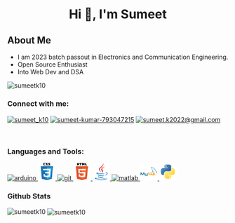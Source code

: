 <h1 align="center">Hi 👋, I'm Sumeet</h1>
<h2 align="left">About Me</h2>
<ul>
  <li>I am 2023 batch passout in Electronics and Communication Engineering.</li>
  <li>Open Source Enthusiast</li>
  <li>Into Web Dev and DSA</li>
</ul>

<p align="left"> <img src="https://komarev.com/ghpvc/?username=sumeetk10&label=Profile%20views&color=0e75b6&style=flat" alt="sumeetk10" /> </p>

<h3 align="left">Connect with me:</h3>
<p align="left">
<a href="https://twitter.com/sumeet_k10" target="blank"><img align="center" src="https://raw.githubusercontent.com/rahuldkjain/github-profile-readme-generator/master/src/images/icons/Social/twitter.svg" alt="sumeet_k10" height="30" width="40" /></a>
<a href="https://linkedin.com/in/sumeet-kumar-793047215" target="blank"><img align="center" src="https://raw.githubusercontent.com/rahuldkjain/github-profile-readme-generator/master/src/images/icons/Social/linked-in-alt.svg" alt="sumeet-kumar-793047215" height="30" width="40" /></a>
<a href="https://gmail.com/" target="blank"><img align="center" src="https://logos-world.net/wp-content/uploads/2020/11/Gmail-Logo.png" alt="sumeet.k2022@gmail.com" height="30" width="40" /></a>
</p>
</br>
<h3 align="left">Languages and Tools:</h3>
<p align="left"> <a href="https://www.arduino.cc/" target="_blank" rel="noreferrer"> <img src="https://cdn.worldvectorlogo.com/logos/arduino-1.svg" alt="arduino" width="40" height="40"/> </a> <a href="https://www.w3schools.com/css/" target="_blank" rel="noreferrer"> <img src="https://raw.githubusercontent.com/devicons/devicon/master/icons/css3/css3-original-wordmark.svg" alt="css3" width="40" height="40"/> </a> <a href="https://git-scm.com/" target="_blank" rel="noreferrer"> <img src="https://www.vectorlogo.zone/logos/git-scm/git-scm-icon.svg" alt="git" width="40" height="40"/> </a> <a href="https://www.w3.org/html/" target="_blank" rel="noreferrer"> <img src="https://raw.githubusercontent.com/devicons/devicon/master/icons/html5/html5-original-wordmark.svg" alt="html5" width="40" height="40"/> </a> <a href="https://www.java.com" target="_blank" rel="noreferrer"> <img src="https://raw.githubusercontent.com/devicons/devicon/master/icons/java/java-original.svg" alt="java" width="40" height="40"/> </a> <a href="https://www.mathworks.com/" target="_blank" rel="noreferrer"> <img src="https://upload.wikimedia.org/wikipedia/commons/2/21/Matlab_Logo.png" alt="matlab" width="40" height="40"/> </a> <a href="https://www.mysql.com/" target="_blank" rel="noreferrer"> <img src="https://raw.githubusercontent.com/devicons/devicon/master/icons/mysql/mysql-original-wordmark.svg" alt="mysql" width="40" height="40"/> </a> <a href="https://www.python.org" target="_blank" rel="noreferrer"> <img src="https://raw.githubusercontent.com/devicons/devicon/master/icons/python/python-original.svg" alt="python" width="40" height="40"/> </a> </p>

<h3>Github Stats</h3>

<p><img align="left" src="https://github-readme-stats.vercel.app/api/top-langs?username=sumeetk10&show_icons=true&locale=en&layout=compact&theme=radical" alt="sumeetk10" /></p>

<p>&nbsp;<img align="center" src="https://github-readme-stats.vercel.app/api?username=sumeetk10&show_icons=true&locale=en&theme=radical" alt="sumeetk10" /></p>
